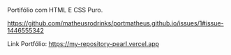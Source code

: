 Portifólio com HTML E CSS Puro.

https://github.com/matheusrodrinks/portmatheus.github.io/issues/1#issue-1446555342

Link Portfólio: https://my-repository-pearl.vercel.app
